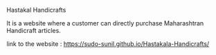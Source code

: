 Hastakal Handicrafts

It is a website where a customer can directly purchase Maharashtran Handicraft articles.

link to the website : 
https://sudo-sunil.github.io/Hastakala-Handicrafts/
